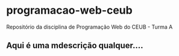 # programacao-web-ceub
Repositório da disciplina de Programação Web do CEUB - Turma A

## Aqui é uma mdescrição qualquer....
